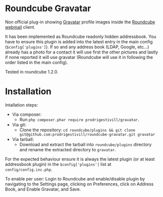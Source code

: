Roundcube Gravatar
==================

Non official plug-in showing [Gravatar](https://www.gravatar.com/) profile images inside the [Roundcube webmail](https://roundcube.net/) client.

It has been implemented as Roundcube readonly hidden addressbook. You have to ensure this plugin is added into the latest entry in the main config (`$config['plugins']`). If so and any address book (LDAP, Google, etc...) already has a photo for a contact it will use first the other pictures and lastly if none reported it will use gravatar (Roundcube will use it in following the order listed in the main config).

Tested in roundcube 1.2.0.

Installation
============

Intallation steps:
  - Via composer:
    - Run `php composer.phar require prodrigestivill/gravatar`.
  - Via git:
    - Clone the repository:
      `cd roundcube/plugins && git clone git@github.com:prodrigestivill/roundcube-gravatar.git gravatar`
  - Via tarball:
    - Download and extract the tarball into `roundcube/plugins` directory and rename the extracted directory to `gravatar`.

For the expected behaviour ensure it is always the latest plugin (or at least addressbook plugin) in the `$config['plugins']` list at `config/config.inc.php`.

To enable per user: Login to Roundcube and enable/disable plugin by navigating to the Settings page, clicking on Preferences, click on Address Book, and Enable Gravatar, and Save.
